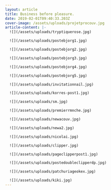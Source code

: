 ```yaml
---
layout: article
title: Business before pleasure.
date: 2019-02-01T09:40:33.203Z
cover-image: /assets/uploads/projetprocouv.jpg
article-content: |-
  ![](/assets/uploads/tryptiquerose.jpg)

  ![](/assets/uploads/postebjorg1.jpg)

  ![](/assets/uploads/postebjorg2.jpg)

  ![](/assets/uploads/postebjorg3.jpg)

  ![](/assets/uploads/postebjorg4.jpg)

  ![](/assets/uploads/postebjorg5.jpg)

  ![](/assets/uploads/invitationnail.jpg)

  ![](/assets/uploads/korres-post1.jpg)

  ![](/assets/uploads/sm.jpg)

  ![](/assets/uploads/premierrmnche.jpg)

  ![](/assets/uploads/newacouv.jpg)

  ![](/assets/uploads/newa2.jpg)

  ![](/assets/uploads/nicolai.jpg)

  ![](/assets/uploads/clipper.jpg)

  ![](/assets/uploads/pageclipperpost1.jpg)

  ![](/assets/uploads/postedoubleclipperdp.jpg)

  ![](/assets/uploads/patchuriageokex.jpg)

  ![](/assets/uploads/kiki.jpg)
---
```


